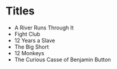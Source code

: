 # Titles

* A River Runs Through It
* Fight Club
* 12 Years a Slave
* The Big Short
* 12 Monkeys
* The Curious Casse of Benjamin Button
